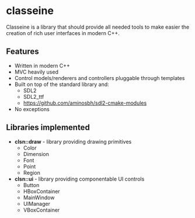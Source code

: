 # classeine

Classeine is a library that should provide all needed tools to make easier
the creation of rich user interfaces in modern C++.

## Features
* Written in modern C++
* MVC heavily used
* Control models/renderers and controllers pluggable through templates
* Built on top of the standard library and:
  * SDL2
  * SDL2_ttf
  * https://github.com/aminosbh/sdl2-cmake-modules
* No exceptions

## Libraries implemented

* **clsn::draw** - library providing drawing primitives
  * Color
  * Dimension
  * Font
  * Point
  * Region
* **clsn::ui** - library providing componentable UI controls
  * Button
  * HBoxContainer
  * MainWindow
  * UIManager
  * VBoxContainer

